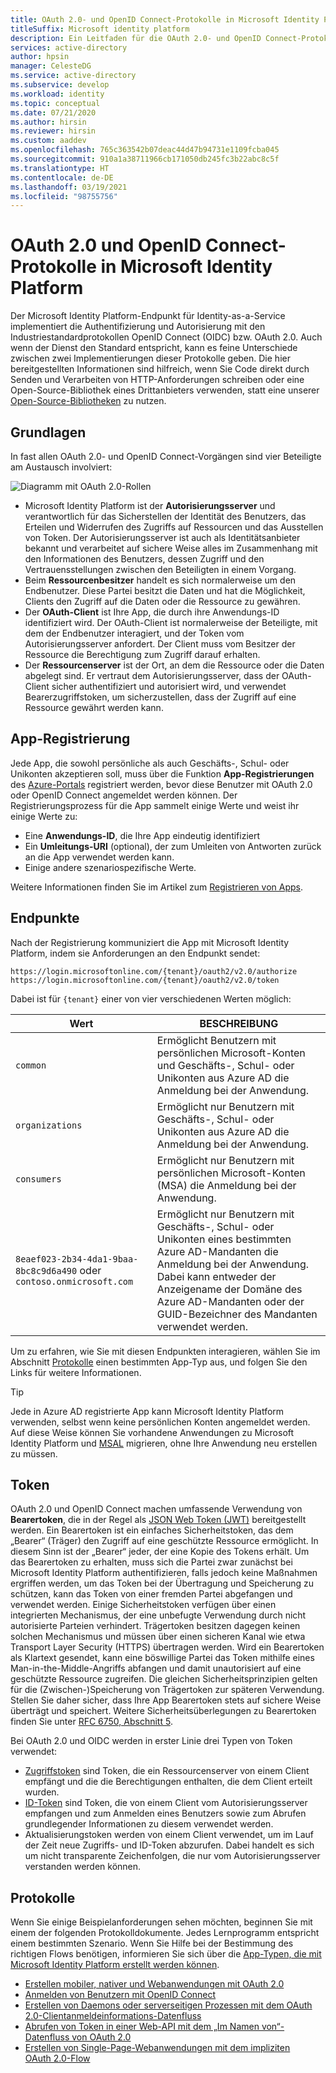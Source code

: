 ```yaml
---
title: OAuth 2.0- und OpenID Connect-Protokolle in Microsoft Identity Platform | Azure
titleSuffix: Microsoft identity platform
description: Ein Leitfaden für die OAuth 2.0- und OpenID Connect-Protokolle, die von Microsoft Identity Platform unterstützt werden.
services: active-directory
author: hpsin
manager: CelesteDG
ms.service: active-directory
ms.subservice: develop
ms.workload: identity
ms.topic: conceptual
ms.date: 07/21/2020
ms.author: hirsin
ms.reviewer: hirsin
ms.custom: aaddev
ms.openlocfilehash: 765c363542b07deac44d47b94731e1109fcba045
ms.sourcegitcommit: 910a1a38711966cb171050db245fc3b22abc8c5f
ms.translationtype: HT
ms.contentlocale: de-DE
ms.lasthandoff: 03/19/2021
ms.locfileid: "98755756"
---
```

# <a name="oauth-20-and-openid-connect-protocols-on-the-microsoft-identity-platform"></a>OAuth 2.0 und OpenID Connect-Protokolle in Microsoft Identity Platform

Der Microsoft Identity Platform-Endpunkt für Identity-as-a-Service implementiert die Authentifizierung und Autorisierung mit den Industriestandardprotokollen OpenID Connect (OIDC) bzw. OAuth 2.0. Auch wenn der Dienst den Standard entspricht, kann es feine Unterschiede zwischen zwei Implementierungen dieser Protokolle geben. Die hier bereitgestellten Informationen sind hilfreich, wenn Sie Code direkt durch Senden und Verarbeiten von HTTP-Anforderungen schreiben oder eine Open-Source-Bibliothek eines Drittanbieters verwenden, statt eine unserer [Open-Source-Bibliotheken](reference-v2-libraries.md) zu nutzen.

## <a name="the-basics"></a>Grundlagen

In fast allen OAuth 2.0- und OpenID Connect-Vorgängen sind vier Beteiligte am Austausch involviert:

![Diagramm mit OAuth 2.0-Rollen](./media/active-directory-v2-flows/protocols-roles.svg)

* Microsoft Identity Platform ist der **Autorisierungsserver** und verantwortlich für das Sicherstellen der Identität des Benutzers, das Erteilen und Widerrufen des Zugriffs auf Ressourcen und das Ausstellen von Token. Der Autorisierungsserver ist auch als Identitätsanbieter bekannt und verarbeitet auf sichere Weise alles im Zusammenhang mit den Informationen des Benutzers, dessen Zugriff und den Vertrauensstellungen zwischen den Beteiligten in einem Vorgang.
* Beim **Ressourcenbesitzer** handelt es sich normalerweise um den Endbenutzer. Diese Partei besitzt die Daten und hat die Möglichkeit, Clients den Zugriff auf die Daten oder die Ressource zu gewähren.
* Der **OAuth-Client** ist Ihre App, die durch ihre Anwendungs-ID identifiziert wird. Der OAuth-Client ist normalerweise der Beteiligte, mit dem der Endbenutzer interagiert, und der Token vom Autorisierungsserver anfordert. Der Client muss vom Besitzer der Ressource die Berechtigung zum Zugriff darauf erhalten.
* Der **Ressourcenserver** ist der Ort, an dem die Ressource oder die Daten abgelegt sind. Er vertraut dem Autorisierungsserver, dass der OAuth-Client sicher authentifiziert und autorisiert wird, und verwendet Bearerzugriffstoken, um sicherzustellen, dass der Zugriff auf eine Ressource gewährt werden kann.

## <a name="app-registration"></a>App-Registrierung

Jede App, die sowohl persönliche als auch Geschäfts-, Schul- oder Unikonten akzeptieren soll, muss über die Funktion **App-Registrierungen** des [Azure-Portals](https://aka.ms/appregistrations) registriert werden, bevor diese Benutzer mit OAuth 2.0 oder OpenID Connect angemeldet werden können. Der Registrierungsprozess für die App sammelt einige Werte und weist ihr einige Werte zu:

* Eine **Anwendungs-ID**, die Ihre App eindeutig identifiziert
* Ein **Umleitungs-URI** (optional), der zum Umleiten von Antworten zurück an die App verwendet werden kann.
* Einige andere szenariospezifische Werte.

Weitere Informationen finden Sie im Artikel zum [Registrieren von Apps](quickstart-register-app.md).

## <a name="endpoints"></a>Endpunkte

Nach der Registrierung kommuniziert die App mit Microsoft Identity Platform, indem sie Anforderungen an den Endpunkt sendet:

```
https://login.microsoftonline.com/{tenant}/oauth2/v2.0/authorize
https://login.microsoftonline.com/{tenant}/oauth2/v2.0/token
```

Dabei ist für `{tenant}` einer von vier verschiedenen Werten möglich:

| Wert | BESCHREIBUNG |
| --- | --- |
| `common` | Ermöglicht Benutzern mit persönlichen Microsoft-Konten und Geschäfts-, Schul- oder Unikonten aus Azure AD die Anmeldung bei der Anwendung. |
| `organizations` | Ermöglicht nur Benutzern mit Geschäfts-, Schul- oder Unikonten aus Azure AD die Anmeldung bei der Anwendung. |
| `consumers` | Ermöglicht nur Benutzern mit persönlichen Microsoft-Konten (MSA) die Anmeldung bei der Anwendung. |
| `8eaef023-2b34-4da1-9baa-8bc8c9d6a490` oder `contoso.onmicrosoft.com` | Ermöglicht nur Benutzern mit Geschäfts-, Schul- oder Unikonten eines bestimmten Azure AD-Mandanten die Anmeldung bei der Anwendung. Dabei kann entweder der Anzeigename der Domäne des Azure AD-Mandanten oder der GUID-Bezeichner des Mandanten verwendet werden. |

Um zu erfahren, wie Sie mit diesen Endpunkten interagieren, wählen Sie im Abschnitt [Protokolle](#protocols) einen bestimmten App-Typ aus, und folgen Sie den Links für weitere Informationen.

> [!TIP]
> Jede in Azure AD registrierte App kann Microsoft Identity Platform verwenden, selbst wenn keine persönlichen Konten angemeldet werden.  Auf diese Weise können Sie vorhandene Anwendungen zu Microsoft Identity Platform und [MSAL](reference-v2-libraries.md) migrieren, ohne Ihre Anwendung neu erstellen zu müssen.

## <a name="tokens"></a>Token

OAuth 2.0 und OpenID Connect machen umfassende Verwendung von **Bearertoken**, die in der Regel als [JSON Web Token (JWT)](https://tools.ietf.org/html/rfc7519) bereitgestellt werden. Ein Bearertoken ist ein einfaches Sicherheitstoken, das dem „Bearer“ (Träger) den Zugriff auf eine geschützte Ressource ermöglicht. In diesem Sinn ist der „Bearer“ jeder, der eine Kopie des Tokens erhält. Um das Bearertoken zu erhalten, muss sich die Partei zwar zunächst bei Microsoft Identity Platform authentifizieren, falls jedoch keine Maßnahmen ergriffen werden, um das Token bei der Übertragung und Speicherung zu schützen, kann das Token von einer fremden Partei abgefangen und verwendet werden. Einige Sicherheitstoken verfügen über einen integrierten Mechanismus, der eine unbefugte Verwendung durch nicht autorisierte Parteien verhindert. Trägertoken besitzen dagegen keinen solchen Mechanismus und müssen über einen sicheren Kanal wie etwa Transport Layer Security (HTTPS) übertragen werden. Wird ein Bearertoken als Klartext gesendet, kann eine böswillige Partei das Token mithilfe eines Man-in-the-Middle-Angriffs abfangen und damit unautorisiert auf eine geschützte Ressource zugreifen. Die gleichen Sicherheitsprinzipien gelten für die (Zwischen-)Speicherung von Trägertoken zur späteren Verwendung. Stellen Sie daher sicher, dass Ihre App Bearertoken stets auf sichere Weise überträgt und speichert. Weitere Sicherheitsüberlegungen zu Bearertoken finden Sie unter [RFC 6750, Abschnitt 5](https://tools.ietf.org/html/rfc6750).

Bei OAuth 2.0 und OIDC werden in erster Linie drei Typen von Token verwendet:

* [Zugriffstoken](access-tokens.md) sind Token, die ein Ressourcenserver von einem Client empfängt und die die Berechtigungen enthalten, die dem Client erteilt wurden.  
* [ID-Token](id-tokens.md) sind Token, die von einem Client vom Autorisierungsserver empfangen und zum Anmelden eines Benutzers sowie zum Abrufen grundlegender Informationen zu diesem verwendet werden.
* Aktualisierungstoken werden von einem Client verwendet, um im Lauf der Zeit neue Zugriffs- und ID-Token abzurufen.  Dabei handelt es sich um nicht transparente Zeichenfolgen, die nur vom Autorisierungsserver verstanden werden können.

## <a name="protocols"></a>Protokolle

Wenn Sie einige Beispielanforderungen sehen möchten, beginnen Sie mit einem der folgenden Protokolldokumente. Jedes Lernprogramm entspricht einem bestimmten Szenario. Wenn Sie Hilfe bei der Bestimmung des richtigen Flows benötigen, informieren Sie sich über die [App-Typen, die mit Microsoft Identity Platform erstellt werden können](v2-app-types.md).

* [Erstellen mobiler, nativer und Webanwendungen mit OAuth 2.0](v2-oauth2-auth-code-flow.md)
* [Anmelden von Benutzern mit OpenID Connect](v2-protocols-oidc.md)
* [Erstellen von Daemons oder serverseitigen Prozessen mit dem OAuth 2.0-Clientanmeldeinformations-Datenfluss](v2-oauth2-client-creds-grant-flow.md)
* [Abrufen von Token in einer Web-API mit dem „Im Namen von“-Datenfluss von OAuth 2.0](v2-oauth2-on-behalf-of-flow.md)
* [Erstellen von Single-Page-Webanwendungen mit dem impliziten OAuth 2.0-Flow](v2-oauth2-implicit-grant-flow.md)
